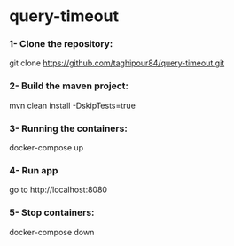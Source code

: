 # query-timeout
### 1- Clone the repository:
git clone https://github.com/taghipour84/query-timeout.git
### 2- Build the maven project:
mvn clean install -DskipTests=true
### 3- Running the containers:
docker-compose up
### 4- Run app
go to http://localhost:8080
### 5- Stop containers:
docker-compose down
